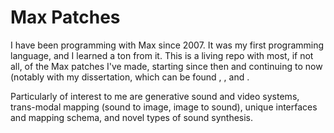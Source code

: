 # Max Patches
I have been programming with Max since 2007. It was my first programming language, and I learned a ton from it. This is a living repo with most, if not all, of the Max patches I've made, starting since then and continuing to now (notably with my dissertation, which can be found <here>, <here>, and <here>.

Particularly of interest to me are generative sound and video systems, trans-modal mapping (sound to image, image to sound), unique interfaces and mapping schema, and novel types of sound synthesis.
